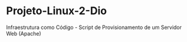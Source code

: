 # Projeto-Linux-2-Dio
Infraestrutura como Código - Script de Provisionamento de um Servidor Web (Apache)
